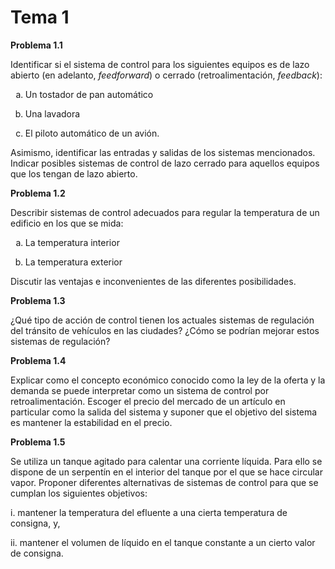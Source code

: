 # Tema 1

<style type="text/css">
    ol { list-style-type: lower-alpha; }
</style>

**Problema 1.1**

Identificar si el sistema de control para los siguientes equipos es de
lazo abierto (en adelanto, *feedforward*) o cerrado (retroalimentación,
*feedback*):

1.  Un tostador de pan automático

2.  Una lavadora

3.  El piloto automático de un avión.

Asimismo, identificar las entradas y salidas de los sistemas
mencionados. Indicar posibles sistemas de control de lazo cerrado para
aquellos equipos que los tengan de lazo abierto.

**Problema 1.2**

Describir sistemas de control adecuados para regular la temperatura de un edificio en los que se mida:

1. La temperatura interior

2. La temperatura exterior

Discutir las ventajas e inconvenientes de las diferentes posibilidades.

**Problema 1.3**

¿Qué tipo de acción de control tienen los actuales sistemas de regulación del tránsito de vehículos en las ciudades? ¿Cómo se podrían mejorar estos sistemas de regulación?

**Problema 1.4**

Explicar como el concepto económico conocido como la ley de la oferta y la demanda se puede interpretar como un sistema de control por retroalimentación. Escoger el precio del mercado de un artículo en particular como la salida del sistema y suponer que el objetivo del sistema es mantener la estabilidad en el precio.

**Problema 1.5**

Se utiliza un tanque agitado para calentar una corriente líquida. Para ello se dispone de un serpentín en el interior del tanque por el que se hace circular vapor. Proponer diferentes alternativas de sistemas de control para que se cumplan los siguientes objetivos:

i. mantener la temperatura del efluente a una cierta temperatura de consigna, y,

ii. mantener el volumen de líquido en el tanque constante a un cierto valor de consigna.